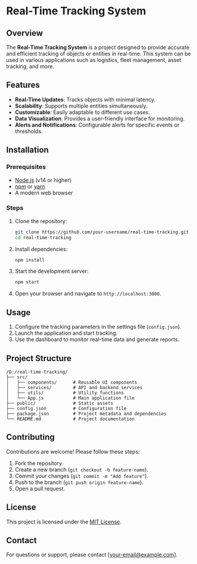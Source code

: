 # Real-Time Tracking System

## Overview
The **Real-Time Tracking System** is a project designed to provide accurate and efficient tracking of objects or entities in real-time. This system can be used in various applications such as logistics, fleet management, asset tracking, and more.

## Features
- **Real-Time Updates**: Tracks objects with minimal latency.
- **Scalability**: Supports multiple entities simultaneously.
- **Customizable**: Easily adaptable to different use cases.
- **Data Visualization**: Provides a user-friendly interface for monitoring.
- **Alerts and Notifications**: Configurable alerts for specific events or thresholds.

## Installation

### Prerequisites
- [Node.js](https://nodejs.org/) (v14 or higher)
- [npm](https://www.npmjs.com/) or [yarn](https://yarnpkg.com/)
- A modern web browser

### Steps
1. Clone the repository:
    ```bash
    git clone https://github.com/your-username/real-time-tracking.git
    cd real-time-tracking
    ```
2. Install dependencies:
    ```bash
    npm install
    ```
3. Start the development server:
    ```bash
    npm start
    ```
4. Open your browser and navigate to `http://localhost:3000`.

## Usage
1. Configure the tracking parameters in the settings file (`config.json`).
2. Launch the application and start tracking.
3. Use the dashboard to monitor real-time data and generate reports.

## Project Structure
```
/D:/real-time-tracking/
├── src/
│   ├── components/      # Reusable UI components
│   ├── services/        # API and backend services
│   ├── utils/           # Utility functions
│   └── App.js           # Main application file
├── public/              # Static assets
├── config.json          # Configuration file
├── package.json         # Project metadata and dependencies
└── README.md            # Project documentation
```

## Contributing
Contributions are welcome! Please follow these steps:
1. Fork the repository.
2. Create a new branch (`git checkout -b feature-name`).
3. Commit your changes (`git commit -m "Add feature"`).
4. Push to the branch (`git push origin feature-name`).
5. Open a pull request.

## License
This project is licensed under the [MIT License](LICENSE).

## Contact
For questions or support, please contact [your-email@example.com].
